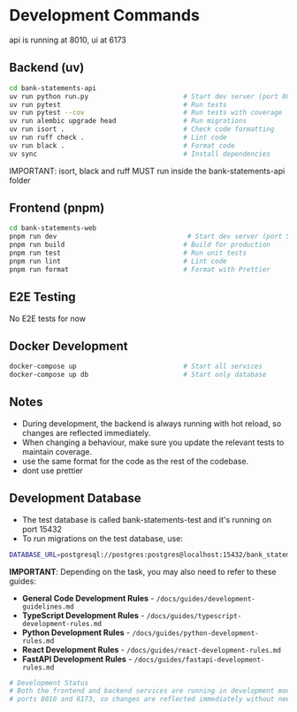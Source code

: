 # Development Commands

api is running at 8010, ui at 6173

## Backend (uv)
```bash
cd bank-statements-api
uv run python run.py                        # Start dev server (port 8010)
uv run pytest                               # Run tests
uv run pytest --cov                         # Run tests with coverage
uv run alembic upgrade head                 # Run migrations
uv run isort .                              # Check code formatting
uv run ruff check .                         # Lint code
uv run black .                              # Format code
uv sync                                     # Install dependencies
```

IMPORTANT: isort, black and ruff MUST run inside the bank-statements-api folder

## Frontend (pnpm)
```bash
cd bank-statements-web
pnpm run dev                                 # Start dev server (port 5173)
pnpm run build                              # Build for production
pnpm run test                               # Run unit tests
pnpm run lint                               # Lint code
pnpm run format                             # Format with Prettier
```

## E2E Testing

No E2E tests for now

## Docker Development
```bash
docker-compose up                           # Start all services
docker-compose up db                        # Start only database
```

## Notes

- During development, the backend is always running with hot reload, so changes are reflected immediately.
- When changing a behaviour, make sure you update the relevant tests to maintain coverage.
- use the same format for the code as the rest of the codebase.
- dont use prettier

## Development Database

- The test database is called bank-statements-test and it's running on port 15432
- To run migrations on the test database, use:
```bash
DATABASE_URL=postgresql://postgres:postgres@localhost:15432/bank_statements_test uv run alembic upgrade head   
```

**IMPORTANT**: Depending on the task, you may also need to refer to these guides:
- **General Code Development Rules** - `/docs/guides/development-guidelines.md`
- **TypeScript Development Rules** - `/docs/guides/typescript-development-rules.md`
- **Python Development Rules** - `/docs/guides/python-development-rules.md`
- **React Development Rules** - `/docs/guides/react-development-rules.md`
- **FastAPI Development Rules** - `/docs/guides/fastapi-development-rules.md`

```bash
# Development Status
# Both the frontend and backend services are running in development mode with hot reloading enabled, 
# ports 8010 and 6173, so changes are reflected immediately without needing to restart the server.
```
